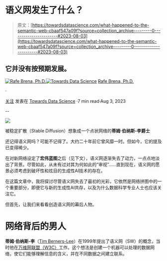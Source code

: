 # 语义网发生了什么？

> 原文：[https://towardsdatascience.com/what-happened-to-the-semantic-web-cbaaf547a09f?source=collection_archive---------0-----------------------#2023-08-03](https://towardsdatascience.com/what-happened-to-the-semantic-web-cbaaf547a09f?source=collection_archive---------0-----------------------#2023-08-03)

## 它并没有按预期发展。

[](https://rafebrena.medium.com/?source=post_page-----cbaaf547a09f--------------------------------)[![Rafe Brena, Ph.D.](../Images/6bf622a8ce9b3d06d1cb989fd8d625c6.png)](https://rafebrena.medium.com/?source=post_page-----cbaaf547a09f--------------------------------)[](https://towardsdatascience.com/?source=post_page-----cbaaf547a09f--------------------------------)[![Towards Data Science](../Images/a6ff2676ffcc0c7aad8aaf1d79379785.png)](https://towardsdatascience.com/?source=post_page-----cbaaf547a09f--------------------------------) [Rafe Brena, Ph.D.](https://rafebrena.medium.com/?source=post_page-----cbaaf547a09f--------------------------------)

·

[关注](https://medium.com/m/signin?actionUrl=https%3A%2F%2Fmedium.com%2F_%2Fsubscribe%2Fuser%2F8984405c805e&operation=register&redirect=https%3A%2F%2Ftowardsdatascience.com%2Fwhat-happened-to-the-semantic-web-cbaaf547a09f&user=Rafe+Brena%2C+Ph.D.&userId=8984405c805e&source=post_page-8984405c805e----cbaaf547a09f---------------------post_header-----------) 发表在 [Towards Data Science](https://towardsdatascience.com/?source=post_page-----cbaaf547a09f--------------------------------) ·7 min read·Aug 3, 2023[](https://medium.com/m/signin?actionUrl=https%3A%2F%2Fmedium.com%2F_%2Fvote%2Ftowards-data-science%2Fcbaaf547a09f&operation=register&redirect=https%3A%2F%2Ftowardsdatascience.com%2Fwhat-happened-to-the-semantic-web-cbaaf547a09f&user=Rafe+Brena%2C+Ph.D.&userId=8984405c805e&source=-----cbaaf547a09f---------------------clap_footer-----------)

--

[](https://medium.com/m/signin?actionUrl=https%3A%2F%2Fmedium.com%2F_%2Fbookmark%2Fp%2Fcbaaf547a09f&operation=register&redirect=https%3A%2F%2Ftowardsdatascience.com%2Fwhat-happened-to-the-semantic-web-cbaaf547a09f&source=-----cbaaf547a09f---------------------bookmark_footer-----------)![](../Images/63d2901780c006da477b9820dcf7735c.png)

被稳定扩散（Stable Diffusion）想象成一个点状网络的**蒂姆·伯纳斯-李爵士**

还记得语义网吗？可能不记得了。大约二十年前它曾风靡一时。但如今，它的提及已变得稀少。

在对新网络设定了**宏伟蓝图**之后（见下文），语义网逐渐失去了动力，一点点地淡出了背景。尽管如此，从未有过对其为何如此的“审视”……直到现在，语义网的愿景必须考虑到破坏性和炫目的生成性AI技术的存在。

在这篇文章中，我将探讨尽管语义网失去了最初的光彩，它依然是网络拼图中的一个重要部分，即便它与新的生成性AI共存，以及为什么数据科学专业人士也应该关注它。

但首先，让我们来看看创造语义网的幕后人物。

# 网络背后的男人

**蒂姆·伯纳斯-李**（[Tim Berners-Lee](https://en.wikipedia.org/wiki/Tim_Berners-Lee)）在1999年提出了语义网（SW）的概念，当时他在[万维网联盟（W3C）](https://www.w3.org/)工作。这个想法是创建一个机器可以处理的数据网络，使它们能够理解信息的含义，并在不同数据之间建立联系。
